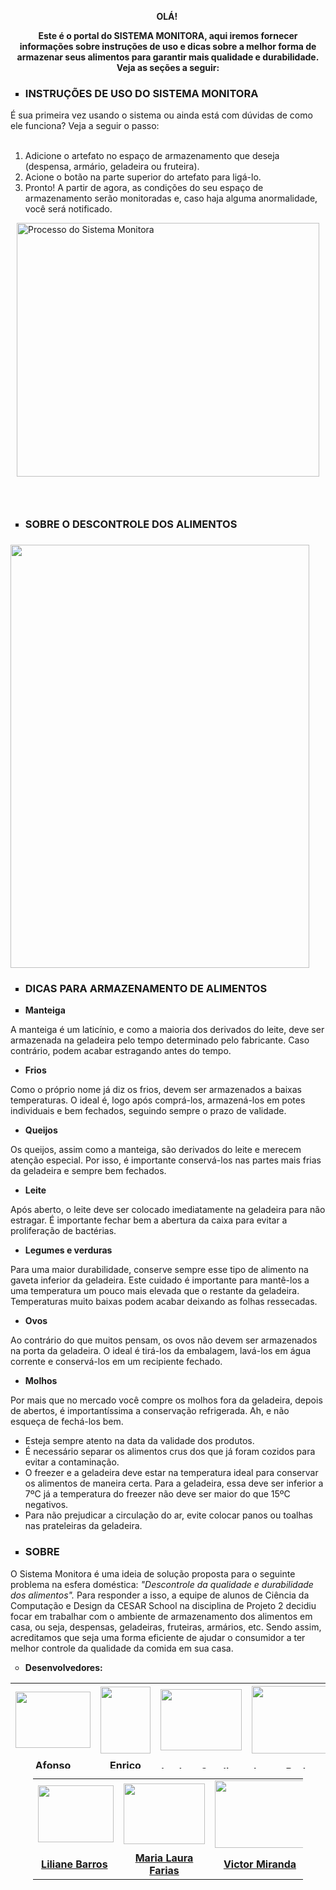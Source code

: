 <p style="text-align: center;"><strong>OL&Aacute;!&nbsp;</strong></p>
<p style="text-align: center;"><strong>Este &eacute; o portal do SISTEMA MONITORA, aqui iremos fornecer informa&ccedil;&otilde;es sobre instru&ccedil;&otilde;es de uso e dicas sobre a melhor forma de armazenar seus alimentos para garantir mais qualidade e durabilidade. Veja as se&ccedil;&otilde;es a seguir:</strong></p>
<ul style="list-style-type: square;">
<li style="font-weight: 400;">
<h3><strong>INSTRU&Ccedil;&Otilde;ES DE USO DO SISTEMA MONITORA</strong></h3>
</li>
</ul>
<p><span style="font-weight: 400;">&Eacute; sua primeira vez usando o sistema ou ainda est&aacute; com d&uacute;vidas de como ele funciona? Veja a seguir o passo:</span><strong><br /><br /></strong></p>
<ol>
<li style="font-weight: 400;"><span style="font-weight: 400;">Adicione o artefato no espa&ccedil;o de armazenamento que deseja (despensa, arm&aacute;rio, geladeira ou fruteira).</span></li>
<li style="font-weight: 400;"><span style="font-weight: 400;">Acione o bot&atilde;o na parte superior do artefato para lig&aacute;-lo.</span></li>
<li style="font-weight: 400;"><span style="font-weight: 400;">Pronto! A partir de agora, as condi&ccedil;&otilde;es do seu espa&ccedil;o de armazenamento ser&atilde;o monitoradas e, caso haja alguma anormalidade, voc&ecirc; ser&aacute; notificado.</span></li>
</ol>
<p><span style="font-weight: 400;"><img style="display: block; margin-left: auto; margin-right: auto;" src="https://lh3.googleusercontent.com/pw/ACtC-3dP3iek2DvGdmvjurcjzXyMhqPcaMuTip48jtTtxej2AV3Z4vV3f8UaxPMRq4GqUP85Qn2vHltnjIjdJr_8rkGb0hFqMCMPwPZLCavhx40N9PkzCsaz9rQt4N0EMZEgA4oPb9WwScxBuAAh5qetp9oS=w708-h592-no?authuser=0" alt="Processo do Sistema Monitora" width="484" height="406" /></span></p>
<h3>&nbsp;</h3>
<ul style="list-style-type: square;">
<li style="font-weight: 400;">
<h3><strong>SOBRE O DESCONTROLE DOS ALIMENTOS</strong></h3>
</li>
</ul>
<h3><img src="https://lh3.googleusercontent.com/H4sUrdPLDFnMnDXE0D8YYgd4gzIHJAW_ydUuXQ3GrvL3uuM_ajsfaHk2K4s6rU9i0o9bOrJR4jbXE-fiRRuOtwkidRp87e2eaZNwyhtLJwJg4BIIq8RekHIlp5RPlmegaQSN1bfYGgvqKzVj97Z49xNTenV78wiwmBUuGisHS7lsx6PmYz4nwQLu1c9n97wmuogklVvka3tH_50hA_z325QrDv07NU2yUuxRbGDjMXhGxdcJfq0Zh_YRtL_2YwhPcqEsyJr1Wgx3d588WgYFQyZDpXYtrMbKatw3ndKA4VCvpq7ulji44lw8St-JGeK1buxYj__PS6tT5PsvS9YTBFQ1-eVumPQO1zKZo4j11rtNb4iT-rYW-nmngDWfYfDzm02UHwr9yNmlAfcsjVWhtjUL02SqrsxFmZmZ0FpKyEfcS6aFA2jL1Ogtqd7RkpQgwrw9YtbUOmQzZFFspOHTuyPaAI7YR_H-88ZW5McbNPQSI45sSmw5dSBQZB53TDl9sNdMvJjEmS8_R2WBFWHQ6RUmlzGyYEbxIAoHo-e3aBnysefMpLIldje4KKHX4v2VshOghfjyTdvYyXZ30fNt8DGt_E85OrOQDxy-v_UxpHsHsv50iXwPmfO_ZNOXW-SkwxBI-OV06hRH1uRfaGtPOlA1SVtv8UiNJuJN2TzPCkxLU3GlnN8gFWHIyEiPpw=w465-h657-no?authuser=0" alt="" width="478" height="677" /></h3>
<ul style="list-style-type: square;">
<li style="font-weight: 400;">
<h3><strong>DICAS PARA ARMAZENAMENTO DE ALIMENTOS</strong></h3>
</li>
<li style="font-weight: 400;"><strong>Manteiga</strong></li>
</ul>
<p><span style="font-weight: 400;">A manteiga &eacute; um latic&iacute;nio, e como a maioria dos derivados do leite, deve ser armazenada na geladeira pelo tempo determinado pelo fabricante. Caso contr&aacute;rio, podem acabar estragando antes do tempo.</span></p>
<ul>
<li style="font-weight: 400;"><strong>Frios</strong></li>
</ul>
<p><span style="font-weight: 400;">Como o pr&oacute;prio nome j&aacute; diz os frios, devem ser armazenados a baixas temperaturas. O ideal &eacute;, logo ap&oacute;s compr&aacute;-los, armazen&aacute;-los em potes individuais e bem fechados, seguindo sempre o prazo de validade.</span></p>
<ul>
<li style="font-weight: 400;"><strong>Queijos</strong></li>
</ul>
<p><span style="font-weight: 400;">Os queijos, assim como a manteiga, s&atilde;o derivados do leite e merecem aten&ccedil;&atilde;o especial. Por isso, &eacute; importante conserv&aacute;-los nas partes mais frias da geladeira e sempre bem fechados.</span></p>
<ul>
<li style="font-weight: 400;"><strong>Leite</strong></li>
</ul>
<p><span style="font-weight: 400;">Ap&oacute;s aberto, o leite deve ser colocado imediatamente na geladeira para n&atilde;o estragar. &Eacute; importante fechar bem a abertura da caixa para evitar a prolifera&ccedil;&atilde;o de bact&eacute;rias.</span></p>
<ul>
<li style="font-weight: 400;"><strong>Legumes e verduras</strong></li>
</ul>
<p><span style="font-weight: 400;">Para uma maior durabilidade, conserve sempre esse tipo de alimento na gaveta inferior da geladeira. Este cuidado &eacute; importante para mant&ecirc;-los a uma temperatura um pouco mais elevada que o restante da geladeira. Temperaturas muito baixas podem acabar deixando as folhas ressecadas.</span></p>
<ul>
<li style="font-weight: 400;"><strong>Ovos</strong></li>
</ul>
<p><span style="font-weight: 400;">Ao contr&aacute;rio do que muitos pensam, os ovos n&atilde;o devem ser armazenados na porta da geladeira. O ideal &eacute; tir&aacute;-los da embalagem, lav&aacute;-los em &aacute;gua corrente e conserv&aacute;-los em um recipiente fechado.</span></p>
<ul>
<li style="font-weight: 400;"><strong>Molhos</strong></li>
</ul>
<p><span style="font-weight: 400;">Por mais que no mercado voc&ecirc; compre os molhos fora da geladeira, depois de abertos, &eacute; important&iacute;ssima a conserva&ccedil;&atilde;o refrigerada. Ah, e n&atilde;o esque&ccedil;a de fech&aacute;-los bem.</span></p>
<ul>
<li style="font-weight: 400;"><span style="font-weight: 400;">Esteja sempre atento na data da validade dos produtos.&nbsp;</span></li>
<li style="font-weight: 400;"><span style="font-weight: 400;">&Eacute; necess&aacute;rio separar os alimentos crus dos que j&aacute; foram cozidos para evitar a contamina&ccedil;&atilde;o.&nbsp;</span></li>
<li style="font-weight: 400;"><span style="font-weight: 400;">O freezer e a geladeira deve estar na temperatura ideal para conservar os alimentos de maneira certa. Para a geladeira, essa deve ser inferior a 7&ordm;C j&aacute; a temperatura do freezer n&atilde;o deve ser maior do que 15&ordm;C negativos.</span></li>
<li style="font-weight: 400;"><span style="font-weight: 400;">Para n&atilde;o prejudicar a circula&ccedil;&atilde;o do ar, evite colocar panos ou toalhas nas prateleiras da geladeira.</span></li>
</ul>
<ul style="list-style-type: square;">
<li style="font-weight: 400;">
<h3><strong>SOBRE</strong><strong><br /></strong></h3>
</li>
</ul>
<p><span style="font-weight: 400;">O Sistema Monitora &eacute; uma ideia de solu&ccedil;&atilde;o proposta para o seguinte problema na esfera dom&eacute;stica:</span><em><span style="font-weight: 400;"> "Descontrole da qualidade e durabilidade dos alimentos". </span></em><span style="font-weight: 400;">Para responder a isso, a equipe de alunos de Ci&ecirc;ncia da Computa&ccedil;&atilde;o e Design da CESAR School na disciplina de Projeto 2 decidiu focar em trabalhar com o ambiente de armazenamento dos alimentos em casa, ou seja, despensas, geladeiras, fruteiras, arm&aacute;rios, etc. Sendo assim, acreditamos que seja uma forma eficiente de ajudar o consumidor a ter melhor controle da qualidade da comida em sua casa.</span></p>
<ul style="list-style-type: circle;">
<li><strong>Desenvolvedores:</strong></li>
</ul>
<table style="height: 137px;" width="470">
<tbody>
<tr style="height: 119.938px;">
<td style="width: 110px; height: 119.938px; text-align: center;"><em><strong><img style="display: block; margin-left: auto; margin-right: auto;" src="https://lh3.googleusercontent.com/pw/ACtC-3dC7z4R9MXcNPTb74qiIF6YPpOBiFuIilZvvrowalInawoeAwVkMYNy5B3UVstg1AA6Lc06fUJvq1sg-Ooct-uQUTVzRD5hGVuemMpJpmP42Sgv5Ibzs5bmEIAQaJIu9V3S5_xz047f3P1lk7W6LrV-=w834-h625-no" width="120" height="90" /></strong></em></td>
<td style="width: 110px; height: 119.938px; text-align: center;"><strong style="text-align: center;"><img src="https://lh3.googleusercontent.com/pw/ACtC-3cDHlugD9Pq45DaMGVYAbgzfpgErndeh6hw84Gy8Px1Dymw_zQIoNJUx2G3Lp0Y96tqxE9oLhuhJS0Yk9r3VUzWHo7t6wNZrFwfls0zngWgELpMAAJviHI5OlhpHWLBMlxbEWT9KUNVUICTW2ZfOyRZ=w433-h577-no" alt="" width="80" height="107" /></strong></td>
<td style="width: 111px; height: 119.938px; text-align: center;"><img style="display: block; margin-left: auto; margin-right: auto;" src="https://lh3.googleusercontent.com/pw/ACtC-3frF378X-_g7lNp1ANklTClVcJ0o0bmFLwseTU0kMsgXuHCe4C2K7uDqK5uy44oCGHUM_q3I4NIV5Tp_HzAazELNd2LwQA93Y5z3p91GxU6LIruiHBhkLvlIqII3zjwpMqTuOxMfJuzqpAruXP7SOBO=w834-h625-no" alt="" width="130" height="98" /></td>
<td style="width: 111px; height: 119.938px; text-align: center;"><strong style="text-align: center;"><img src="https://lh3.googleusercontent.com/pw/ACtC-3dOTZtG6wBedx4_9MdqgZLZOPicVC1OW6Ko1fWiBS7BlZg71iGJdn-HU5PeK-CeLCEbSqzFaqPu6HVV_j9CDVyUUsOE7FZMOHz16BxKEvPYvNh0Y64zVpCmfeZY3-lLl-LOHV7Nv4XFEFVjeohs8UN8=w834-h625-no" alt="" width="144" height="108" /></strong></td>
</tr>
<tr style="height: 25px;">
<td style="width: 110px; height: 25px; text-align: center;"><a style="text-align: center;" href="https://www.instagram.com/afonsohenriques_/" target="_blank" rel="noopener"><strong>Afonso Henrique</strong></a></td>
<td style="width: 110px; height: 25px; text-align: center;"><a style="text-align: center;" href="https://www.instagram.com/enrico___rescigno/" target="_blank" rel="noopener"><strong>Enrico Rescigno</strong></a></td>
<td style="width: 111px; height: 25px; text-align: center;"><a style="text-align: center;" href="https://www.instagram.com/euisalu/" target="_blank" rel="noopener"><strong>Isadora Candine</strong></a></td>
<td style="width: 111px; height: 25px; text-align: center;"><a style="text-align: center;" href="https://www.instagram.com/luccaborborema/" target="_blank" rel="noopener"><strong>Lucca Borborema</strong></a></td>
</tr>
</tbody>
</table>
<table style="width: 432px; margin-left: auto; margin-right: auto;">
<tbody>
<tr>
<td style="width: 10px;"><img style="text-align: center; display: block; margin-left: auto; margin-right: auto;" src="https://lh3.googleusercontent.com/pw/ACtC-3f4IS2s4DbjWE_XMGUMFmyu8kRbLuyAYxhNIcBwMV5_9mqDT-ZprpwPN_bt0E_FoozVGJwFNuj1ChTW83AB218i6WhK6MTeGrPYmLamnjy2m12tgAzv8rtAlskVB1QUuIKuowcpGp_TYNQ4WTDgCGc6=w834-h625-no" alt="" width="121" height="91" /></td>
<td style="width: 58.5px; text-align: center;"><img src="https://lh3.googleusercontent.com/pw/ACtC-3cTlk0eeRJicRmwSXEKLTIyQg7G9APU571-0_N5zQb-6yAZgI23Qcn0fKHshMFc1EFs6uvbLaP7Cvgm77vaqFTL7Z1gGtdmW5TlHyknnk9kYPuzljodlM355rdfaw5egn3f_O8Ltqnuj15MXGYdwvx1=w577-h433-no" alt="" width="130" height="97" /></td>
<td style="width: 307.5px; text-align: center;"><img src="https://lh3.googleusercontent.com/pw/ACtC-3f8EQLBwWAx8X9zOgKx6WjQ5j3Jm0fbGXoFNzhdNWhblCxZZu2O0Fj-jpKygOhwEMBK78cT3idknVXPFkipzqZz-DEqLkYIs8N9XHjRErTMcKzJHMS5raszT6RCW6wjsDG2b-jSbZlznI91L8ZxEaGG=w834-h625-no" alt="" width="144" height="108" /></td>
</tr>
<tr style="text-align: center;">
<td style="width: 10px;"><a href="https://www.instagram.com/liliane.pb/" target="_blank" rel="noopener"><strong>Liliane Barros</strong></a>&nbsp;</td>
<td style="width: 58.5px;"><strong><a href="https://www.instagram.com/laura.farias/" target="_blank" rel="noopener">Maria Laura Farias</a></strong></td>
<td style="width: 307.5px;"><a href="https://www.instagram.com/vicmrnd/" target="_blank" rel="noopener"><strong>Victor Miranda</strong></a></td>
</tr>
</tbody>
</table>
